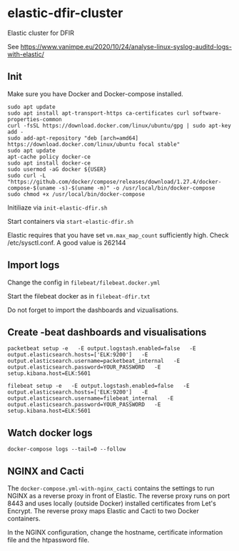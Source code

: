 # elastic-dfir-cluster
Elastic cluster for DFIR

See https://www.vanimpe.eu/2020/10/24/analyse-linux-syslog-auditd-logs-with-elastic/

## Init

Make sure you have Docker and Docker-compose installed.

```
sudo apt update
sudo apt install apt-transport-https ca-certificates curl software-properties-common
curl -fsSL https://download.docker.com/linux/ubuntu/gpg | sudo apt-key add -
sudo add-apt-repository "deb [arch=amd64] https://download.docker.com/linux/ubuntu focal stable"
sudo apt update
apt-cache policy docker-ce
sudo apt install docker-ce
sudo usermod -aG docker ${USER}
sudo curl -L "https://github.com/docker/compose/releases/download/1.27.4/docker-compose-$(uname -s)-$(uname -m)" -o /usr/local/bin/docker-compose
sudo chmod +x /usr/local/bin/docker-compose 
```

Initiliaze via `init-elastic-dfir.sh`

Start containers via `start-elastic-dfir.sh`

Elastic requires that you have set `vm.max_map_count` sufficiently high. Check /etc/sysctl.conf. A good value is 262144


## Import logs

Change the config in `filebeat/filebeat.docker.yml`

Start the filebeat docker as in `filebeat-dfir.txt`

Do not forget to import the dashboards and vizualisations.

## Create -beat dashboards and visualisations

`packetbeat setup -e   -E output.logstash.enabled=false   -E output.elasticsearch.hosts=['ELK:9200']   -E output.elasticsearch.username=packetbeat_internal   -E output.elasticsearch.password=YOUR_PASSWORD   -E setup.kibana.host=ELK:5601`

`filebeat setup -e   -E output.logstash.enabled=false   -E output.elasticsearch.hosts=['ELK:9200']   -E output.elasticsearch.username=filebeat_internal   -E output.elasticsearch.password=YOUR_PASSWORD   -E setup.kibana.host=ELK:5601`

## Watch docker logs

`docker-compose logs --tail=0 --follow`

## NGINX and Cacti

The `docker-compose.yml-with-nginx_cacti` contains the settings to run NGINX as a reverse proxy in front of Elastic. The reverse proxy runs on port 8443 and uses locally (outside Docker) installed certificates from Let's Encrypt. The reverse proxy maps Elastic and Cacti to two Docker containers.

In the NGINX configuration, change the hostname, certificate information file and the htpassword file.
